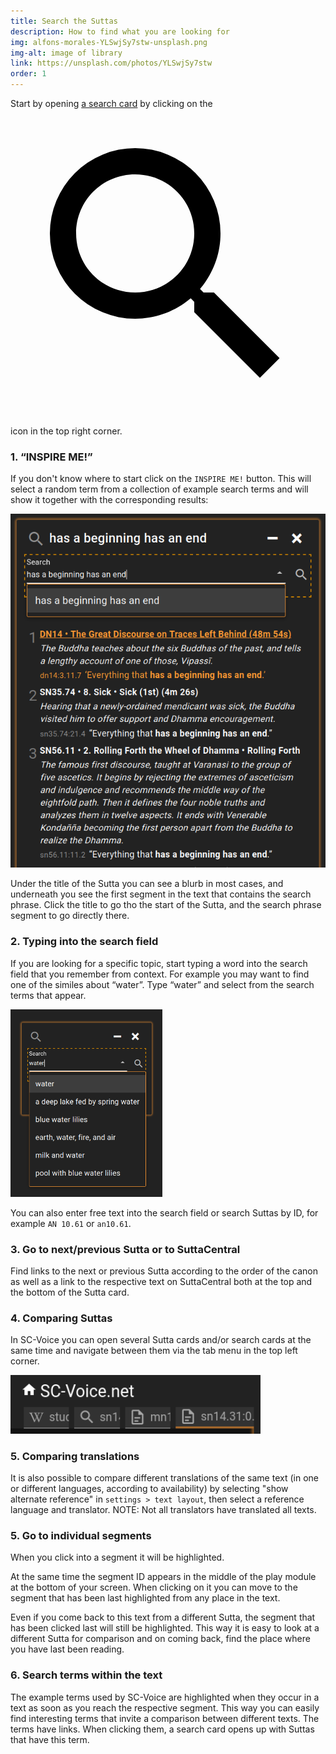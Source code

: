 ```yaml
---
title: Search the Suttas
description: How to find what you are looking for
img: alfons-morales-YLSwjSy7stw-unsplash.png
img-alt: image of library
link: https://unsplash.com/photos/YLSwjSy7stw
order: 1
---
```

Start by opening [a search card](#/search//en) by clicking on the <a href="#/search//de" class="scv-icon-btn v-btn v-btn--icon v-btn--round v-btn--router theme--dark v-size--default"><span class="v-btn__content"><span aria-hidden="true" class="v-icon notranslate theme--dark"><svg xmlns="http://www.w3.org/2000/svg" viewBox="0 0 24 24" role="img" aria-hidden="true" class="v-icon__svg"><path d="M9.5,3A6.5,6.5 0 0,1 16,9.5C16,11.11 15.41,12.59 14.44,13.73L14.71,14H15.5L20.5,19L19,20.5L14,15.5V14.71L13.73,14.44C12.59,15.41 11.11,16 9.5,16A6.5,6.5 0 0,1 3,9.5A6.5,6.5 0 0,1 9.5,3M9.5,5C7,5 5,7 5,9.5C5,12 7,14 9.5,14C12,14 14,12 14,9.5C14,7 12,5 9.5,5Z"></path></svg></span></span></a> icon in the top right corner.

### 1. “INSPIRE ME!”

If you don't know where to start click on the `INSPIRE ME!` button. This will select a random term from a collection of example search terms and will show it together with the corresponding results:

<p><img src="img/result.png" class="ebt-image" alt="screenshot of search result" style="width: 600px;"></p>

Under the title of the Sutta you can see a blurb in most cases, and underneath you see the first segment in the text that contains the search phrase. Click the title to go tho the start of the Sutta, and the search phrase segment to go directly there.

### 2. Typing into the search field

If you are looking for a specific topic, start typing a word into the search field that you remember from context. For example you may want to find one of the similes about “water”. Type “water” and select from the search terms that appear. 

<p><img src="img/searchfield.png" class="ebt-image" alt="schreenshot of search field with term water and results" style="height: 300px;"></p>

You can also enter free text into the search field or search Suttas by ID, for example `AN 10.61` or `an10.61`.

### 3. Go to next/previous Sutta or to SuttaCentral

Find links to the next or previous Sutta according to the order of the canon as well as a link to the respective text on SuttaCentral both at the top and the bottom of the Sutta card. 

### 4. Comparing Suttas

In SC-Voice you can open several Sutta cards and/or search cards at the same time and navigate between them via the tab menu in the top left corner. 

<p><img src="img/tabs.png" class="ebt-image" alt="screenshot of tab menu" style="width: 400px;"></p>

### 5. Comparing translations

It is also possible to compare different translations of the same text (in one or different languages, according to availability) by selecting "show alternate reference" in `settings > text layout`, then select a reference language and translator. NOTE: Not all translators have translated all texts.

### 5. Go to individual segments

When you click into a segment it will be highlighted. 

At the same time the segment ID appears in the middle of the play module at the bottom of your screen. When clicking on it you can move to the segment that has been last highlighted from any place in the text. 

Even if you come back to this text from a different Sutta, the segment that has been clicked last will still be highlighted. This way it is easy to look at a different Sutta for comparison and on coming back, find the place where you have last been reading. 

### 6. Search terms within the text
The example terms used by SC-Voice are highlighted when they occur in a text as soon as you reach the respective segment. This way you can easily find interesting terms that invite a comparison between different texts. The terms have links. When clicking them, a search card opens up with Suttas that have this term. 









